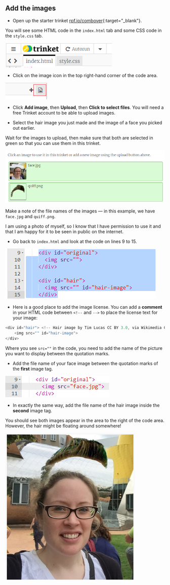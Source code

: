 ## Add the images

+ Open up the starter trinket [rpf.io/combover](http://rpf.io/combover){:target="_blank"}.

You will see some HTML code in the `index.html` tab and some CSS code in the `style.css` tab.

![Starter code](images/starter-code.png)

+ Click on the image icon in the top right-hand corner of the code area.

![Image icon](images/image-icon.png)

+ Click **Add image**, then **Upload**, then **Click to select files**. You will need a free Trinket account to be able to upload images.

+ Select the hair image you just made and the image of a face you picked out earlier.

Wait for the images to upload, then make sure that both are selected in green so that you can use them in this trinket.

![Selected in green](images/green-images.png)

Make a note of the file names of the images — in this example, we have `face.jpg` and `quiff.png`.

I am using a photo of myself, so I know that I have permission to use it and that I am happy for it to be seen in public on the internet.

+ Go back to `index.html` and look at the code on lines 9 to 15.

![Image code](images/image-code.png)

+ Here is a good place to add the image license. You can add a **comment** in your HTML code between `<!--` and `-->` to place the license text for your image:

```javascript
<div id="hair"> <!-- Hair image by Tim Lucas CC BY 3.0, via Wikimedia Commons -->
    <img src="" id="hair-image">
</div>
```

Where you see `src=""` in the code, you need to add the name of the picture you want to display between the quotation marks.

+ Add the file name of your face image between the quotation marks of the **first** image tag.

![Add the face image](images/original-image.png)

+ In exactly the same way, add the file name of the hair image inside the **second** image tag.

You should see both images appear in the area to the right of the code area. However, the hair might be floating around somewhere!

![See both images](images/both-images.png)
